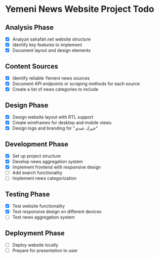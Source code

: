 # Yemeni News Website Project Todo

## Analysis Phase
- [x] Analyze sahafah.net website structure
- [x] Identify key features to implement
- [x] Document layout and design elements

## Content Sources
- [x] Identify reliable Yemeni news sources
- [x] Document API endpoints or scraping methods for each source
- [x] Create a list of news categories to include

## Design Phase
- [x] Design website layout with RTL support
- [x] Create wireframes for desktop and mobile views
- [x] Design logo and branding for "خبرك عندي"

## Development Phase
- [x] Set up project structure
- [x] Develop news aggregation system
- [x] Implement frontend with responsive design
- [ ] Add search functionality
- [ ] Implement news categorization

## Testing Phase
- [x] Test website functionality
- [x] Test responsive design on different devices
- [ ] Test news aggregation system

## Deployment Phase
- [ ] Deploy website locally
- [ ] Prepare for presentation to user
